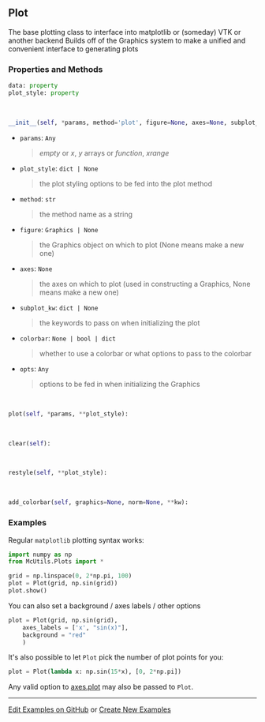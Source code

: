 ## <a id="McUtils.Plots.Plots.Plot">Plot</a>
The base plotting class to interface into matplotlib or (someday) VTK or another backend
Builds off of the Graphics system to make a unified and convenient interface to generating plots

### Properties and Methods
```python
data: property
plot_style: property
```
<a id="McUtils.Plots.Plots.Plot.__init__">&nbsp;</a>
```python
__init__(self, *params, method='plot', figure=None, axes=None, subplot_kw=None, plot_style=None, theme=None, **opts): 
```

- `params`: `Any`
    >_empty_ or _x_, _y_ arrays or _function_, _xrange_
- `plot_style`: `dict | None`
    >the plot styling options to be fed into the plot method
- `method`: `str`
    >the method name as a string
- `figure`: `Graphics | None`
    >the Graphics object on which to plot (None means make a new one)
- `axes`: `None`
    >the axes on which to plot (used in constructing a Graphics, None means make a new one)
- `subplot_kw`: `dict | None`
    >the keywords to pass on when initializing the plot
- `colorbar`: `None | bool | dict`
    >whether to use a colorbar or what options to pass to the colorbar
- `opts`: `Any`
    >options to be fed in when initializing the Graphics

<a id="McUtils.Plots.Plots.Plot.plot">&nbsp;</a>
```python
plot(self, *params, **plot_style): 
```

<a id="McUtils.Plots.Plots.Plot.clear">&nbsp;</a>
```python
clear(self): 
```

<a id="McUtils.Plots.Plots.Plot.restyle">&nbsp;</a>
```python
restyle(self, **plot_style): 
```

<a id="McUtils.Plots.Plots.Plot.add_colorbar">&nbsp;</a>
```python
add_colorbar(self, graphics=None, norm=None, **kw): 
```

### Examples
Regular `matplotlib` plotting syntax works:

```python
import numpy as np
from McUtils.Plots import *

grid = np.linspace(0, 2*np.pi, 100)
plot = Plot(grid, np.sin(grid))
plot.show()
```

You can also set a background / axes labels / other options

```python
plot = Plot(grid, np.sin(grid),
    axes_labels = ['x', "sin(x)"],
    background = "red"
    )
```

It's also possible to let `Plot` pick the number of plot points for you:

```python
plot = Plot(lambda x: np.sin(15*x), [0, 2*np.pi])
```

Any valid option to [axes.plot](https://matplotlib.org/3.1.1/api/_as_gen/matplotlib.axes.Axes.plot.html) may also be passed to `Plot`.

___

[Edit Examples on GitHub](https://github.com/McCoyGroup/References/edit/gh-pages/Documentation/examples/McUtils/Plots/Plots/Plot.md) or 
[Create New Examples](https://github.com/McCoyGroup/References/new/gh-pages/?filename=Documentation/examples/McUtils/Plots/Plots/Plot.md)